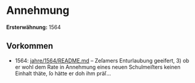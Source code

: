 # Annehmung

**Ersterwähnung:** 1564

## Vorkommen
- 1564: [jahre/1564/README.md](../jahre/1564/README.md) – Zeſamers Enturlaubung geeifert, 3) ob er wohl dem Rate in
Annehmung eines neuen Schulmeiſters keinen Einhalt thäte,
ſo hätte er doh ihm präſ...
